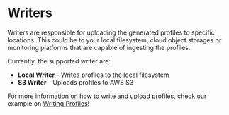 # Writers

Writers are responsible for uploading the generated profiles to specific locations. This could be to your local filesystem, cloud object storages or monitoring platforms that are capable of ingesting the profiles.

Currently, the supported writer are:

- **Local Writer** - Writes profiles to the local filesystem
- **S3 Writer** - Uploads profiles to AWS S3

For more information on how to write and upload profiles, check our example on [Writing Profiles](../examples/integrations/Writing_Profiles)!
